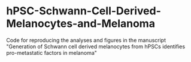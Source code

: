 # hPSC-Schwann-Cell-Derived-Melanocytes-and-Melanoma
Code for reproducing the analyses and figures in the manuscript "Generation of Schwann cell derived melanocytes from hPSCs identifies pro-metastatic factors in melanoma"
